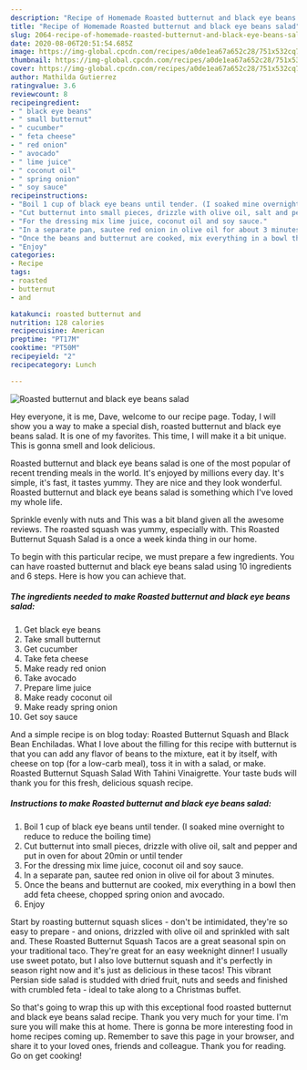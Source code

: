 ```yaml
---
description: "Recipe of Homemade Roasted butternut and black eye beans salad"
title: "Recipe of Homemade Roasted butternut and black eye beans salad"
slug: 2064-recipe-of-homemade-roasted-butternut-and-black-eye-beans-salad
date: 2020-08-06T20:51:54.685Z
image: https://img-global.cpcdn.com/recipes/a0de1ea67a652c28/751x532cq70/roasted-butternut-and-black-eye-beans-salad-recipe-main-photo.jpg
thumbnail: https://img-global.cpcdn.com/recipes/a0de1ea67a652c28/751x532cq70/roasted-butternut-and-black-eye-beans-salad-recipe-main-photo.jpg
cover: https://img-global.cpcdn.com/recipes/a0de1ea67a652c28/751x532cq70/roasted-butternut-and-black-eye-beans-salad-recipe-main-photo.jpg
author: Mathilda Gutierrez
ratingvalue: 3.6
reviewcount: 8
recipeingredient:
- " black eye beans"
- " small butternut"
- " cucumber"
- " feta cheese"
- " red onion"
- " avocado"
- " lime juice"
- " coconut oil"
- " spring onion"
- " soy sauce"
recipeinstructions:
- "Boil 1 cup of black eye beans until tender. (I soaked mine overnight to reduce to reduce the boiling time)"
- "Cut butternut into small pieces, drizzle with olive oil, salt and pepper and put in oven for about 20min or until tender"
- "For the dressing mix lime juice, coconut oil and soy sauce."
- "In a separate pan, sautee red onion in olive oil for about 3 minutes."
- "Once the beans and butternut are cooked, mix everything in a bowl then add feta cheese, chopped spring onion and avocado."
- "Enjoy"
categories:
- Recipe
tags:
- roasted
- butternut
- and

katakunci: roasted butternut and 
nutrition: 128 calories
recipecuisine: American
preptime: "PT17M"
cooktime: "PT50M"
recipeyield: "2"
recipecategory: Lunch

---
```



![Roasted butternut and black eye beans salad](https://img-global.cpcdn.com/recipes/a0de1ea67a652c28/751x532cq70/roasted-butternut-and-black-eye-beans-salad-recipe-main-photo.jpg)

Hey everyone, it is me, Dave, welcome to our recipe page. Today, I will show you a way to make a special dish, roasted butternut and black eye beans salad. It is one of my favorites. This time, I will make it a bit unique. This is gonna smell and look delicious.

Roasted butternut and black eye beans salad is one of the most popular of recent trending meals in the world. It's enjoyed by millions every day. It's simple, it's fast, it tastes yummy. They are nice and they look wonderful. Roasted butternut and black eye beans salad is something which I've loved my whole life.

Sprinkle evenly with nuts and This was a bit bland given all the awesome reviews. The roasted squash was yummy, especially with. This Roasted Butternut Squash Salad is a once a week kinda thing in our home.


To begin with this particular recipe, we must prepare a few ingredients. You can have roasted butternut and black eye beans salad using 10 ingredients and 6 steps. Here is how you can achieve that.

<!--inarticleads1-->

##### The ingredients needed to make Roasted butternut and black eye beans salad:

1. Get  black eye beans
1. Take  small butternut
1. Get  cucumber
1. Take  feta cheese
1. Make ready  red onion
1. Take  avocado
1. Prepare  lime juice
1. Make ready  coconut oil
1. Make ready  spring onion
1. Get  soy sauce


And a simple recipe is on blog today: Roasted Butternut Squash and Black Bean Enchiladas. What I love about the filling for this recipe with butternut is that you can add any flavor of beans to the mixture, eat it by itself, with cheese on top (for a low-carb meal), toss it in with a salad, or make. Roasted Butternut Squash Salad With Tahini Vinaigrette. Your taste buds will thank you for this fresh, delicious squash recipe. 

<!--inarticleads2-->

##### Instructions to make Roasted butternut and black eye beans salad:

1. Boil 1 cup of black eye beans until tender. (I soaked mine overnight to reduce to reduce the boiling time)
1. Cut butternut into small pieces, drizzle with olive oil, salt and pepper and put in oven for about 20min or until tender
1. For the dressing mix lime juice, coconut oil and soy sauce.
1. In a separate pan, sautee red onion in olive oil for about 3 minutes.
1. Once the beans and butternut are cooked, mix everything in a bowl then add feta cheese, chopped spring onion and avocado.
1. Enjoy


Start by roasting butternut squash slices - don&#39;t be intimidated, they&#39;re so easy to prepare - and onions, drizzled with olive oil and sprinkled with salt and. These Roasted Butternut Squash Tacos are a great seasonal spin on your traditional taco. They&#39;re great for an easy weeknight dinner! I usually use sweet potato, but I also love butternut squash and it&#39;s perfectly in season right now and it&#39;s just as delicious in these tacos! This vibrant Persian side salad is studded with dried fruit, nuts and seeds and finished with crumbled feta - ideal to take along to a Christmas buffet. 

So that's going to wrap this up with this exceptional food roasted butternut and black eye beans salad recipe. Thank you very much for your time. I'm sure you will make this at home. There is gonna be more interesting food in home recipes coming up. Remember to save this page in your browser, and share it to your loved ones, friends and colleague. Thank you for reading. Go on get cooking!
